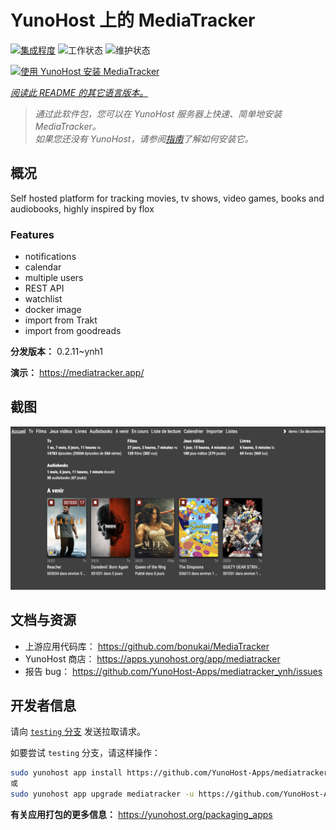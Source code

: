 <!--
注意：此 README 由 <https://github.com/YunoHost/apps/tree/master/tools/readme_generator> 自动生成
请勿手动编辑。
-->

# YunoHost 上的 MediaTracker

[![集成程度](https://apps.yunohost.org/badge/integration/mediatracker)](https://ci-apps.yunohost.org/ci/apps/mediatracker/)
![工作状态](https://apps.yunohost.org/badge/state/mediatracker)
![维护状态](https://apps.yunohost.org/badge/maintained/mediatracker)

[![使用 YunoHost 安装 MediaTracker](https://install-app.yunohost.org/install-with-yunohost.svg)](https://install-app.yunohost.org/?app=mediatracker)

*[阅读此 README 的其它语言版本。](./ALL_README.md)*

> *通过此软件包，您可以在 YunoHost 服务器上快速、简单地安装 MediaTracker。*  
> *如果您还没有 YunoHost，请参阅[指南](https://yunohost.org/install)了解如何安装它。*

## 概况

Self hosted platform for tracking movies, tv shows, video games, books and audiobooks, highly inspired by flox

### Features

- notifications
- calendar
- multiple users
- REST API
- watchlist
- docker image
- import from Trakt
- import from goodreads


**分发版本：** 0.2.11~ynh1

**演示：** <https://mediatracker.app/>

## 截图

![MediaTracker 的截图](./doc/screenshots/screenshot.png)

## 文档与资源

- 上游应用代码库： <https://github.com/bonukai/MediaTracker>
- YunoHost 商店： <https://apps.yunohost.org/app/mediatracker>
- 报告 bug： <https://github.com/YunoHost-Apps/mediatracker_ynh/issues>

## 开发者信息

请向 [`testing` 分支](https://github.com/YunoHost-Apps/mediatracker_ynh/tree/testing) 发送拉取请求。

如要尝试 `testing` 分支，请这样操作：

```bash
sudo yunohost app install https://github.com/YunoHost-Apps/mediatracker_ynh/tree/testing --debug
或
sudo yunohost app upgrade mediatracker -u https://github.com/YunoHost-Apps/mediatracker_ynh/tree/testing --debug
```

**有关应用打包的更多信息：** <https://yunohost.org/packaging_apps>
